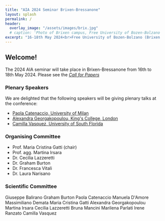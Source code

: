 ```yaml
---
title: "AIA 2024 Seminar Brixen-Bressanone"
layout: splash
permalink: /
header:
  overlay_image: "/assets/images/brix.jpg"
  # caption: 'Photo of Brixen campus, Free University of Bozen-Bolzano'
excerpt: "16-18th May 2024<br>Free University of Bozen-Bolzano (Brixen campus)"
---
```


## Welcome!

The 2024 AIA seminar will take place in Brixen-Bressanone from 16th to 18th May 2024.
Please see the _[Call for Papers](https://gfburton.github.io/aiabrixen2024/cfp/)_


### Plenary Speakers

We are delighted that the following speakers will be giving plenary talks at the conference:

* [Paola Catenaccio, University of Milan](https://www.unimi.it/it/ugov/person/paola-catenaccio)
* [Alexandra Georgakopoulou, King's College, London](https://www.kcl.ac.uk/people/alexandra-georgakopoulou)
* [Camilla Vasquez, University of South Florida](https://www.usf.edu/arts-sciences/departments/world-languages/about-us/c-vasquez.aspx)


### Organising  Committee

* Prof. Maria Cristina Gatti (chair)
* Prof. agg. Martina Irsara
* Dr. Cecilia Lazzeretti
* Dr. Graham Burton
* Dr. Francesca Vitali
* Dr. Laura Narisano


### Scientific Committee

Giuseppe Balirano
Graham Burton
Paola Catenaccio
Manuela D'Amore
Massimiliano Demata
Maria Cristina Gatti
Alexandra Georgakopoulou
Martina Irsara
Cecilia Lazzeretti 
Bruna Mancini
Marilena Parlati
Irene Ranzato
Camilla Vasquez
